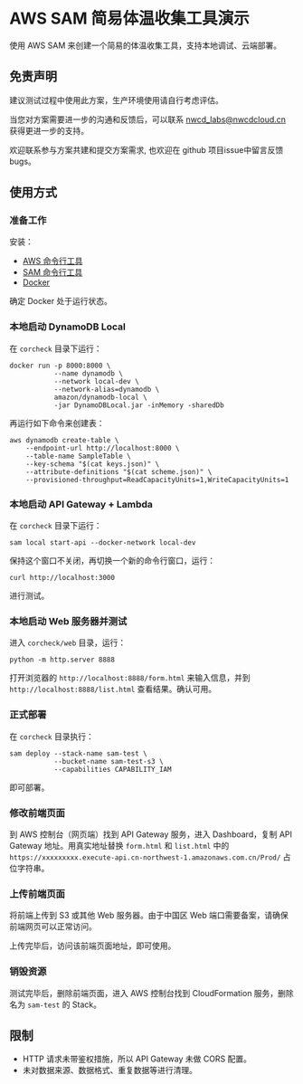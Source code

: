 # AWS SAM 简易体温收集工具演示

使用 AWS SAM 来创建一个简易的体温收集工具，支持本地调试、云端部署。

## 免责声明

建议测试过程中使用此方案，生产环境使用请自行考虑评估。

当您对方案需要进一步的沟通和反馈后，可以联系 nwcd_labs@nwcdcloud.cn 获得更进一步的支持。

欢迎联系参与方案共建和提交方案需求, 也欢迎在 github 项目issue中留言反馈bugs。

## 使用方式

### 准备工作

安装：

- [AWS 命令行工具](https://docs.aws.amazon.com/cli/latest/userguide/cli-chap-install.html)
- [SAM 命令行工具](https://docs.aws.amazon.com/serverless-application-model/latest/developerguide/serverless-sam-cli-install.html)
- [Docker](https://docs.docker.com/install/)

确定 Docker 处于运行状态。

### 本地启动 DynamoDB Local

在 `corcheck` 目录下运行：

```
docker run -p 8000:8000 \
           --name dynamodb \
           --network local-dev \
           --network-alias=dynamodb \
           amazon/dynamodb-local \
           -jar DynamoDBLocal.jar -inMemory -sharedDb
```

再运行如下命令来创建表：

```
aws dynamodb create-table \
    --endpoint-url http://localhost:8000 \
    --table-name SampleTable \
    --key-schema "$(cat keys.json)" \
    --attribute-definitions "$(cat scheme.json)" \
    --provisioned-throughput=ReadCapacityUnits=1,WriteCapacityUnits=1
```

### 本地启动 API Gateway + Lambda

在 `corcheck` 目录下运行：

```
sam local start-api --docker-network local-dev
```

保持这个窗口不关闭，再切换一个新的命令行窗口，运行：

```
curl http://localhost:3000
```

进行测试。

### 本地启动 Web 服务器并测试

进入 `corcheck/web` 目录，运行：

```
python -m http.server 8888
```

打开浏览器的 `http://localhost:8888/form.html` 来输入信息，并到 `http://localhost:8888/list.html` 查看结果。确认可用。

### 正式部署

在 `corcheck` 目录执行：


```
sam deploy --stack-name sam-test \
           --bucket-name sam-test-s3 \
           --capabilities CAPABILITY_IAM
```

即可部署。

### 修改前端页面

到 AWS 控制台（网页端）找到 API Gateway 服务，进入 Dashboard，复制 API Gateway 地址。用真实地址替换 `form.html` 和 `list.html` 中的 `https://xxxxxxxxx.execute-api.cn-northwest-1.amazonaws.com.cn/Prod/` 占位字符串。

### 上传前端页面

将前端上传到 S3 或其他 Web 服务器。由于中国区 Web 端口需要备案，请确保前端网页可以正常访问。

上传完毕后，访问该前端页面地址，即可使用。

### 销毁资源

测试完毕后，删除前端页面，进入 AWS 控制台找到 CloudFormation 服务，删除名为 `sam-test` 的 Stack。

## 限制

- HTTP 请求未带鉴权措施，所以 API Gateway 未做 CORS 配置。
- 未对数据来源、数据格式、重复数据等进行清理。
